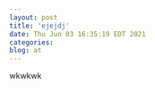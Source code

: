 ```yaml
---
layout: post
title: 'ejejdj'
date: Thu Jun 03 16:35:19 EDT 2021
categories: 
blog: at
---
```

wkwkwk